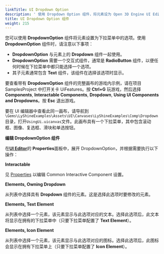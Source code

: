 ```yaml
---
linkTitle: UI Dropdown Option
description: ' 使用 Dropdown Option 组件，将元素设为 Open 3D Engine UI Editor 下拉菜单中的选项。 '
title: UI Dropdown Option 组件
weight: 215
---
```


您可以使用 **DropdownOption** 组件将元素设置为下拉菜单中的选项。使用 **DropdownOption** 组件时，请注意以下事项：
+ **DropdownOption** 与元素上的 **Dropdown** 组件一起使用。
+ **DropdownOption** 需要一个交互式组件，通常是 **RadioButton** 组件，以便任何时候在下拉菜单中都只能选择一个选项。
+ 其子元素通常包含 **Text** 组件，该组件在选择该选项时显示。

要查看带有 **DropdownOption** 组件的完整画布的游戏内示例，请在项目 SamplesProject 中打开关卡 UiFeatures。按 **Ctrl+G** 玩游戏，然后选择 **Components**, **Interactable Components**, **Dropdown**, **Using UI Components and Dropdowns**。按 **Esc** 退出游戏。

要在 UI 编辑器中查看此同一画布，请导航到`\Gems\LyShineExamples\Assets\UI\Canvases\LyShineExamples\Comp\Dropdown`目录，打开`UsingUi.uicanvas`文件。此画布具有一个下拉菜单，其中包含滚动框、图像、复选框、滑块和单选按钮。

**编辑 DropdownOption 组件**

在[**UI Editor**](/docs/user-guide/interactivity/user-interface/editor)的 **Properties**面板中，展开 DropdownOption，并根据需要执行以下操作：

**Interactable**

见 [Properties](properties) 以编辑 Common Interactive Component 设置。

**Elements, Owning Dropdown**

从列表中选择具有 **Dropdown** 组件的元素。这是选择此选项时要修改的元素。

**Elements, Text Element**

从列表中选择一个元素，该元素显示与此选项对应的文本。选择此选项后，此文本将显示在拥有的下拉菜单中（只要下拉菜单配置了 **Text Element**）。

**Elements, Icon Element**

从列表中选择一个元素，该元素显示与此选项对应的图标。选择此选项后，此图标会显示在拥有下拉菜单上（只要下拉菜单配置了 **Icon Element**）。
